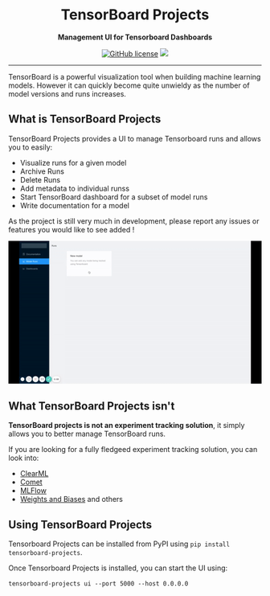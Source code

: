 <div align="center">

# TensorBoard Projects


**Management UI for Tensorboard Dashboards**

[![GitHub license](https://img.shields.io/github/license/jverre/tensorboard-projects)](https://img.shields.io/github/license/jverre/tensorboard-projects)
![](https://github.com/jverre/tensorboard-projects/workflows/CI/badge.svg)


</div>

---

TensorBoard is a powerful visualization tool when building machine learning models. However it can quickly become quite unwieldy as the number of model versions and runs increases.


## What is TensorBoard Projects
TensorBoard Projects provides a UI to manage Tensorboard runs and allows you to easily:
* Visualize runs for a given model
* Archive Runs
* Delete Runs
* Add metadata to individual runss
* Start TensorBoard dashboard for a subset of model runs
* Write documentation for a model

As the project is still very much in development, please report any issues or features you would like to see added !

![Demo](https://github.com/jverre/tensorboard-projects/blob/main/docs/tensorboard_projects_demo_v2.gif)

## What TensorBoard Projects isn't
**TensorBoard projects is not an experiment tracking solution**, it simply allows you to better manage TensorBoard runs.

If you are looking for a fully fledgeed experiment tracking solution, you can look into:
* [ClearML](https://www.clear.ml/)
* [Comet](https://www.comet.ml/site/)
* [MLFlow](https://www.mlflow.org/)
* [Weights and Biases](https://wandb.ai/site)
and others

## Using TensorBoard Projects
Tensorboard Projects can be installed from PyPI using `pip install tensorboard-projects`.

Once Tensorboard Projects is installed, you can start the UI using:
```
tensorboard-projects ui --port 5000 --host 0.0.0.0
```
